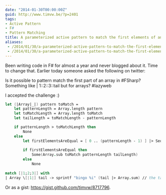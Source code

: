 ```yaml
---
date: "2014-01-30T00:00:00Z"
guid: http://www.timvw.be/?p=2401
tags:
- Active Pattern
- F#
- Pattern Matching
title: A parameterized active pattern to match the first elements of an array
aliases:
 - /2014/01/30/a-parameterized-active-pattern-to-match-the-first-elements-of-an-array/
 - /2014/01/30/a-parameterized-active-pattern-to-match-the-first-elements-of-an-array.html
---
```

Been writing code in F# for almost a year and never blogged about it. Time to change that. Earlier today someone asked the following on twitter:

<quote>Is it possible to pattern match the first part of an array in #FSharp? Something like | 1::2::3::tail but for arrays? #lazyweb</quote>

I accepted the challenge :)

```fsharp
let (|Array|_|) pattern toMatch =      
	let patternLength = Array.length pattern
	let toMatchLength = Array.length toMatch
	let tailLength = toMatchLength - patternLength

	if patternLength > toMatchLength then
		None
	else
		let firstElementsAreEqual = [ 0 .. (patternLength - 1) ] |> Seq.forall (fun i -> pattern.[i] = toMatch.[i])
          
		if firstElementsAreEqual then
			Some(Array.sub toMatch patternLength tailLength)
		else 
			None
		
match [|1;2;3|] with
| Array \[|1|] tail -> sprintf "bingo %i" (tail |> Array.sum) // the tail is [|2;3|\]
```

Or as a gist: <https://gist.github.com/timvw/8717796>.